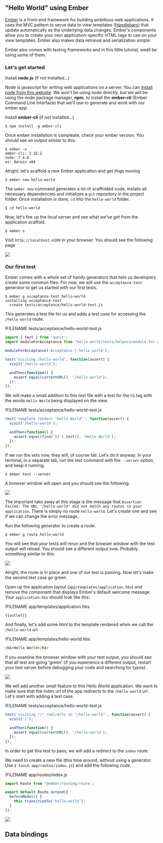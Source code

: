 ## "Hello World" using Ember

[Ember](https://emberjs.com/) is a front-end framework for building ambitious web applications. It uses the MVC pattern to serve data to view templates ([Handlebars](http://handlebarsjs.com/)) that update automatically as the underlying data changes. Ember's components allow you to create your own application-specific HTML tags to use on your view templates. Ember also makes data retrieval and serialization simple.

Ember also comes with testing frameworks and in this little tutorial, weäll be using some of them.

### Let's get started 

Install **node.js** (if not installed...)

Node is javascript for writing web applications on a server. You can [install node from this website](https://nodejs.org/en/). We won't be using node directly, but we will be using the node package manager, **npm**, to install the **ember-cli** (Ember Command Line Interface) that we'll use to generate and work with our ember app.

Install **ember-cli** (if not installed...)
```
$ npm install -g ember-cli
```
Once ember installation is compleate, check your ember version. You should see an output similar to this:

```
$ ember -v
ember-cli: 2.16.2
node: 7.4.0
os: darwin x64
```

Alright, let's scaffold a new Ember application and get thigs moving
```
$ ember new hello-world
```

The `ember new` command generates a lot of scaffolded code, installs all necessary dependencies and initializes a `git` repository in the project folder. Once installation is done, `cd` into the `hello-world` folder.
```
$ cd hello-world
```

Now, let's fire up the local server and see what we've got from the application scaffold.

``` 
$ ember s
```

Visit `http://localhost:4200` in your browser. You should see the following page

![](/assets/ember-2-scaffold-welcome.png)

### Our first test
Ember comes with a whole set of handy generators that hels us developers create some common files. For now, we will use the `acceptance-test` generator to get us started with our first tests. 

```
$ ember g acceptance-test hello-world
installing acceptance-test
  create tests/acceptance/hello-world-test.js
```
This generates a test file for us and adds a test case for accessing the `/hello-world` route. 

!FILENAME tests/acceptance/hello-world-test.js
```javascript
import { test } from 'qunit';
import moduleForAcceptance from 'hello-world/tests/helpers/module-for-acceptance';

moduleForAcceptance('Acceptance | hello world');

test('visiting /hello-world', function(assert) {
  visit('/hello-world');

  andThen(function() {
    assert.equal(currentURL(), '/hello-world');
  });
});
```

We will make a small addition to this test file with a test for the `h1` tag with the words `Hello World` being displayed on the view.

!FILENAME tests/acceptance/hello-world-test.js
```javascript
test('template renders "Hello World"', function(assert) {
  visit('/hello-world');

  andThen(function() {
    assert.equal(find('h1').text(), 'Hello World');
  });
});

``` 

If we run the sets now, they will, of course fail. Let's do it anyway. In your terminal, in a separate tab, run the test command with the `--server` option, and keep it running.

```
$ ember test --server
``` 

A browser window will open and you should see the following.

![](/assets/ember-3-failing-tests.png)

The important take away at this stage is the message that `Assertion Failed: The URL '/hello-world' did not match any routes in your application`. There is simply no route `hello-world`. Let's create one and see if we can change the error message. 

Run the following generator to create a route.

```
$ ember g route hello-world
```

You will see that your tests will rerun and the browser window with the test output will reload. You should see a different output now. Probably something similar to this:

![](/assets/ember-4-changed-error-message.png)

Alright, the route is in place and one of our test is passing. Now let's make the second test case go green. 

Open up the application layout (`app/templates/application.hbs`) and remove the component that displays Ember's default welcome message. Your `application.hbs` should look like this: 

!FILENAME app/templates/application.hbs
```javascript
{{outlet}}
```

And finally, let's add some html to the template rendered when we call the `/hello-world` url. 

!FILENAME app/templates/hello-world.hbs
```html
<h1>Hello World</h1>
```
If you examine the browser window with your test output, you should see that all test are going 'green' (if you experience a different output, restart your test server before debugging your code and searching for typos). 

![](/assets/ember-5-tests-passing.png)

We will add another small feature to this Hello World application. We want to make sure that the index url of the app redirects to the `/hello-world` url. Let's start with adding a test case.

!FILENAME tests/acceptance/hello-world-test.js
```javascript
test('visiting "/" redirects to "/hello-world"', function(assert) {
  visit('/');

  andThen(function() {
    assert.equal(currentURL(), '/hello-world');
  });
});
```

In order to get this test to pass, we will add a redirect to the `index`  route. 

We need to create a new file (this time around, without using a generator. Use `$ touch app/routes/index.js`) and add the following code. 

!FILENAME app/routes/index.js
```javascript
import Route from '@ember/routing/route';

export default Route.extend({
  beforeModel() {
    this.transitionTo('hello-world'); 
  }
});
```

![](/assets/ember-6-hello-world.gif)

## Data bindings













